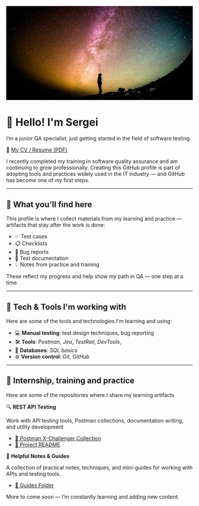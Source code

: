 <img src="https://github.com/SergTsys/SergTsys/blob/main/Assets/photo%20pr1.jpg"/>

# 👋 Hello! I'm Sergei

I’m a junior QA specialist, just getting started in the field of software testing.

📄 [My CV / Resume (PDF)](https://drive.google.com/file/d/1S-SJsvXnW7-BjiPJ49Nd36ydMjwHbUOy/view)

I recently completed my training in software quality assurance and am continuing to grow professionally. Creating this GitHub profile is part of adopting tools and practices widely used in the IT industry — and GitHub has become one of my first steps.

---

## 🧰 What you'll find here

This profile is where I collect materials from my learning and practice — artifacts that stay after the work is done:

- ✅ Test cases  
- 📋 Checklists  
- 🐞 Bug reports  
- 📄 Test documentation  
- 💡 Notes from practice and training

These reflect my progress and help show my path in QA — one step at a time.

---

## 🧪 Tech & Tools I'm working with

Here are some of the tools and technologies I'm learning and using:

- 💻 **Manual testing**: test design techniques, bug reporting  
- 🛠️ **Tools**: _Postman_, _Jira_, _TestRail_, _DevTools_,
- 🧮 **Databases**: _SQL basics_  
- ⚙️ **Version control**: _Git_, _GitHub_  

---

## 🔗 Internship, training and practice
Here are some of the repositories where I share my learning artifacts

🔍 **REST API Testing**

Work with API testing tools, Postman collections, documentation writing, and utility development

- [📂 Postman X-Challenger Collection](https://github.com/SergTsys/educationGit/blob/main/REST%20API%20Testing/%D1%81hallenger-api-postman/X-Challenger%20full%20collection%20requests.postman_collection.json)
- [📄 Project README](https://github.com/SergTsys/educationGit/blob/main/REST%20API%20Testing/%D1%81hallenger-api-postman/README.md)


📌 **Helpful Notes & Guides**

A collection of practical notes, techniques, and mini-guides for working with APIs and testing tools.

- [📁 Guides Folder](https://github.com/SergTsys/educationGit/tree/main/Guides)



More to come soon — I’m constantly learning and adding new content.
